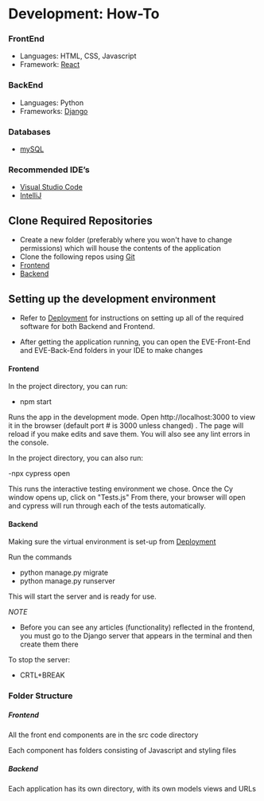 # Development: How-To

### FrontEnd
- Languages: HTML, CSS, Javascript
- Framework: [React](https://reactjs.org/)
### BackEnd
- Languages: Python
- Frameworks: [Django](https://www.djangoproject.com/)
### Databases
- [mySQL](https://www.mysql.com/)
### Recommended IDE’s
- [Visual Studio Code](https://code.visualstudio.com/download)
- [IntelliJ](https://www.jetbrains.com/idea/download/)
## Clone Required Repositories
- Create a new folder (preferably where you won't have to change permissions) which will house the contents of the application
- Clone the following repos using [Git](https://git-scm.com/downloads)
- [Frontend](https://github.com/ialmani/EVE-Front-End)
- [Backend](https://github.com/ialmani/EVE-Back-End)
## Setting up the development environment
- Refer to [Deployment](https://github.com/ialmani/EVE/tree/master/Documentation/Deployment.md) for instructions on setting up all of the required software for both Backend and Frontend.

- After getting the application running, you can open the EVE-Front-End and EVE-Back-End folders in your IDE to make changes

#### Frontend
In the project directory, you can run:

- npm start

Runs the app in the development mode.
Open http://localhost:3000 to view it in the browser (default port # is 3000 unless changed) .
The page will reload if you make edits and save them.
You will also see any lint errors in the console.

In the project directory, you can also run:

-npx cypress open

This runs the interactive testing environment we chose.
Once the Cy window opens up, click on "Tests.js"
From there, your browser will open and cypress will run through each of the tests automatically.

#### Backend

Making sure the virtual environment is set-up from [Deployment](https://github.com/ialmani/EVE/tree/master/Documentation/Deployment.md) 

Run the commands

- python manage.py migrate
- python manage.py runserver

This will start the server and is ready for use.

*NOTE*
-   Before you can see any articles (functionality) reflected in the frontend, you must go to the Django server that appears in the terminal and then create them there

To stop the server: 

- CRTL+BREAK 

### Folder Structure

##### Frontend

All the front end components are in the src code directory

Each component has folders consisting of Javascript and styling files

##### Backend

Each application has its own directory, with its own models views and URLs